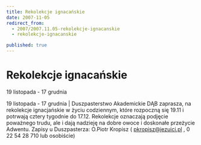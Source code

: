 ```yaml
---
title: Rekolekcje ignacańskie
date: 2007-11-05
redirect_from: 
  - 2007/2007.11.05-rekolekcje-ignacanskie
  - rekolekcje-ignacanskie

published: true
---
```




# Rekolekcje ignacańskie

<time>19 listopada - 17 grudnia</time>

19 listopada - 17 grudnia | Duszpasterstwo Akademickie DĄB zaprasza, na rekolekcje ignacjańskie w życiu
codziennym, które rozpoczną się 19.11 i potrwają cztery tygodnie do 17.12.
Rekolekcje oznaczają podjęcie poważnego trudu, ale i dają nadzieję na dobre owoce i
doskonałe przeżycie Adwentu. Zapisy u
Duszpasterza: 
O.Piotr Kropisz ( [pkropisz@jezuici.pl](https://vpoczta662.ibc.pl/src/compose.php?send_to=pkropisz%40jezuici.pl) , 0 22 54 28 710 lub osobiście)&nbsp; 


<!--CONTENT FROM OLD SERVER (jos before 2013): 19 listopada - 17 grudnia | Duszpasterstwo Akademickie DĄB zaprasza, na rekolekcje ignacjańskie w życiu
codziennym, które rozpoczną się 19.11 i potrwają cztery tygodnie do 17.12.
Rekolekcje oznaczają podjęcie poważnego trudu, ale i dają nadzieję na dobre owoce i
doskonałe przeżycie Adwentu. Zapisy u
Duszpasterza: 
O.Piotr Kropisz ( [pkropisz@jezuici.pl](https://vpoczta662.ibc.pl/src/compose.php?send_to=pkropisz%40jezuici.pl) , 0 22 54 28 710 lub osobiście)&nbsp; 

-->

<!--{{json:{"created_date":"2007-11-05 10:59:31","publish_down":"0000-00-00 00:00:00","id":"544"}}}-->